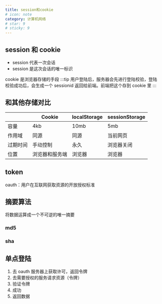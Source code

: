```yaml
---
title: session和cookie
# icon: note
category: 计算机网络
# star: 9
# sticky: 9
---
```


## session 和 cookie

- session 代表一次会话
- session 是这次会话的唯一标识

cookie 是浏览器存储的手段
:::tip
用户登陆后，服务器会先进行登陆校验，登陆校验成功后，会生成一个 sessionid 返回给前端。前端把这个存到 cookie 里
:::

## 和其他存储对比

|          | Cookie         | localStorage | sessionStorage |
| -------- | -------------- | ------------ | -------------- |
| 容量     | 4kb            | 10mb         | 5mb            |
| 作用域   | 同源           | 同源         | 当前网页       |
| 过期时间 | 手动控制       | 永久         | 浏览器关闭     |
| 位置     | 浏览器和服务端 | 浏览器       | 浏览器         |

## token

oauth：用户在互联网获取资源的开放授权标准

## 摘要算法

将数据运算成一个不可逆的唯一摘要

### md5

### sha

## 单点登陆

1. 去 oauth 服务器上获取许可，返回令牌
2. 去需要授权的服务请求资源（令牌）
3. 验证令牌
4. 成功
5. 返回数据
